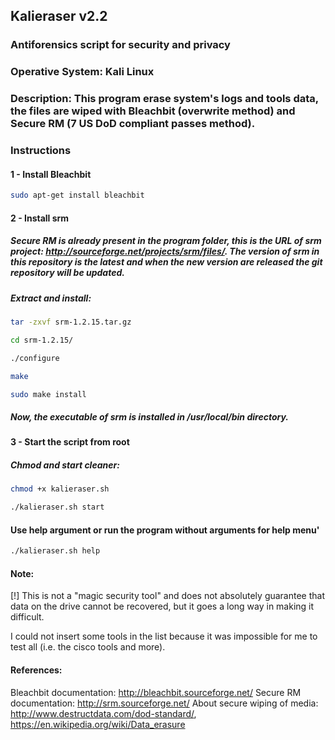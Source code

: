 ## Kalieraser v2.2
 
### Antiforensics script for security and privacy
### Operative System: Kali Linux 
### Description: This program erase system's logs and tools data, the files are wiped with Bleachbit (overwrite method) and Secure RM (7 US DoD compliant passes method).


### Instructions


#### 1 - Install Bleachbit
```bash
sudo apt-get install bleachbit 
```



#### 2 - Install srm 

##### Secure RM is already present in the program folder, this is the URL of srm project: http://sourceforge.net/projects/srm/files/. The version of srm in this repository is the latest and when the new version are released the git repository will be updated.


##### Extract and install: 
```bash
tar -zxvf srm-1.2.15.tar.gz

cd srm-1.2.15/

./configure

make

sudo make install
```
##### Now, the executable of srm is installed in /usr/local/bin directory. 


#### 3 - Start the script from root  

##### Chmod and start cleaner:
```bash
chmod +x kalieraser.sh

./kalieraser.sh start 
```


#### Use help argument or run the program without arguments for help menu' 
```bash
./kalieraser.sh help
```


#### Note:
[!] This is not a "magic security tool" and does not absolutely guarantee that data on the drive cannot be recovered, but it goes a long way in making it difficult.

I could not insert some tools in the list because it was impossible for me to test all (i.e. the cisco tools and more).


#### References:
Bleachbit documentation: http://bleachbit.sourceforge.net/
Secure RM documentation: http://srm.sourceforge.net/
About secure wiping of media: http://www.destructdata.com/dod-standard/, https://en.wikipedia.org/wiki/Data_erasure
